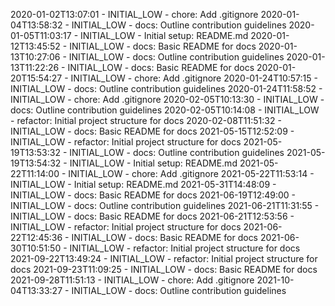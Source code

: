2020-01-02T13:07:01 - INITIAL_LOW - chore: Add .gitignore
2020-01-04T13:58:32 - INITIAL_LOW - docs: Outline contribution guidelines
2020-01-05T11:03:17 - INITIAL_LOW - Initial setup: README.md
2020-01-12T13:45:52 - INITIAL_LOW - docs: Basic README for docs
2020-01-13T10:27:06 - INITIAL_LOW - docs: Outline contribution guidelines
2020-01-13T11:22:26 - INITIAL_LOW - docs: Basic README for docs
2020-01-20T15:54:27 - INITIAL_LOW - chore: Add .gitignore
2020-01-24T10:57:15 - INITIAL_LOW - docs: Outline contribution guidelines
2020-01-24T11:58:52 - INITIAL_LOW - chore: Add .gitignore
2020-02-05T10:13:30 - INITIAL_LOW - docs: Outline contribution guidelines
2020-02-05T10:14:08 - INITIAL_LOW - refactor: Initial project structure for docs
2020-02-08T11:51:32 - INITIAL_LOW - docs: Basic README for docs
2021-05-15T12:52:09 - INITIAL_LOW - refactor: Initial project structure for docs
2021-05-19T13:53:32 - INITIAL_LOW - docs: Outline contribution guidelines
2021-05-19T13:54:32 - INITIAL_LOW - Initial setup: README.md
2021-05-22T11:14:00 - INITIAL_LOW - chore: Add .gitignore
2021-05-22T11:53:14 - INITIAL_LOW - Initial setup: README.md
2021-05-31T14:48:09 - INITIAL_LOW - docs: Basic README for docs
2021-06-19T12:49:00 - INITIAL_LOW - docs: Outline contribution guidelines
2021-06-21T11:31:55 - INITIAL_LOW - docs: Basic README for docs
2021-06-21T12:53:56 - INITIAL_LOW - refactor: Initial project structure for docs
2021-06-22T12:45:36 - INITIAL_LOW - docs: Basic README for docs
2021-06-30T10:51:50 - INITIAL_LOW - refactor: Initial project structure for docs
2021-09-22T13:49:24 - INITIAL_LOW - refactor: Initial project structure for docs
2021-09-23T11:09:25 - INITIAL_LOW - docs: Basic README for docs
2021-09-28T11:51:13 - INITIAL_LOW - chore: Add .gitignore
2021-10-04T13:33:27 - INITIAL_LOW - docs: Outline contribution guidelines
